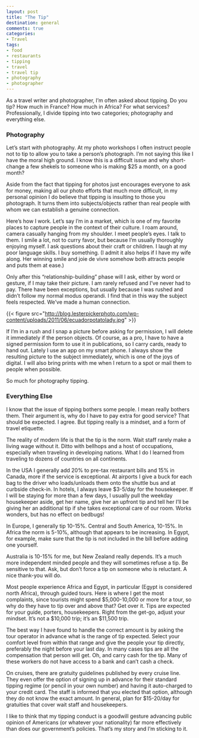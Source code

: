 ```yaml
---
layout: post
title: "The Tip"
destination: general
comments: true
categories:
- Travel
tags:
- food
- restaurants
- tipping
- travel
- travel tip
- photography
- photographer
---
```

As a travel writer and photographer, I’m often asked about tipping. Do you tip? How much in France? How much in Africa? For what services? Professionally, I divide tipping into two categories; photography and everything else.

<h3>Photography</h3>
Let’s start with photography. At my photo workshops I often instruct people not to tip to allow you to take a person’s photograph. I’m not saying this like I have the moral high ground. I know this is a difficult issue and why short-change a few shekels to someone who is making $25 a month, on a good month?

Aside from the fact that tipping for photos just encourages everyone to ask for money, making all our photo efforts that much more difficult, in my personal opinion I do believe that tipping is insulting to those you photograph. It turns them into subjects/objects rather than real people with whom we can establish a genuine connection.

Here’s how I work. Let’s say I’m in a market, which is one of my favorite places to capture people in the context of their culture. I roam around, camera casually hanging from my shoulder. I meet people’s eyes. I talk to them. I smile a lot, not to curry favor, but because I’m usually thoroughly enjoying myself. I ask questions about their craft or children. I laugh at my poor language skills. I buy something. (I admit it also helps if I have my wife along. Her winning smile and joie de vivre somehow both attracts people and puts them at ease.)

Only after this “relationship-building” phase will I ask, either by word or gesture, if I may take their picture. I am rarely refused and I’ve never had to pay. There have been exceptions, but usually because I was rushed and didn’t follow my normal modus operandi. I find that in this way the subject feels respected. We’ve made a human connection.

{{< figure src="http://blog.lesterpickerphoto.com/wp-content/uploads/2011/06/ecuadorpotatolady.jpg" >}}

If I’m in a rush and I snap a picture before asking for permission, I will delete it immediately if the person objects. Of course, as a pro, I have to have a signed permission form to use it in publications, so I carry cards, ready to hand out. Lately I use an app on my smart phone. I always show the resulting picture to the subject immediately, which is one of the joys of digital. I will also bring prints with me when I return to a spot or mail them to people when possible.

So much for photography tipping.
<h3>Everything Else</h3>
I know that the issue of tipping bothers some people. I mean really bothers them. Their argument is, why do I have to pay extra for good service? That should be expected. I agree. But tipping really is a mindset, and a form of travel etiquette.

The reality of modern life is that the tip is the norm. Wait staff rarely make a living wage without it. Ditto with bellhops and a host of occupations, especially when traveling in developing nations. What I do I learned from traveling to dozens of countries on all continents. 

In the USA I generally add 20% to pre-tax restaurant bills and 15% in Canada, more if the service is exceptional. At airports I give a buck for each bag to the driver who loads/unloads them onto the shuttle bus and at curbside check-in. In hotels, I always leave $3-5/day for the housekeeper. If I will be staying for more than a few days, I usually pull the weekday housekeeper aside, get her name, give her an upfront tip and tell her I’ll be giving her an additional tip if she takes exceptional care of our room. Works wonders, but has no effect on bedbugs!

In Europe, I generally tip 10-15%. Central and South America, 10-15%. In Africa the norm is 5-10%, although that appears to be increasing. In Egypt, for example, make sure that the tip is not included in the bill before adding one yourself.

Australia is 10-15% for me, but New Zealand really depends. It’s a much more independent minded people and they will sometimes refuse a tip. Be sensitive to that. Ask, but don’t force a tip on someone who is reluctant. A nice thank-you will do.

Most people experience Africa and Egypt, in particular (Egypt is considered north Africa), through guided tours. Here is where I get the most complaints, since tourists might spend $5,000-10,000 or more for a tour, so why do they have to tip over and above that? Get over it. Tips are expected for your guide, porters, housekeepers. Right from the get-go, adjust your mindset. It’s not a $10,000 trip; it’s an $11,500 trip.

The best way I have found to handle the correct amount is by asking the tour operator in advance what is the range of tip expected. Select your comfort level from within that range and give the people your tip directly, preferably the night before your last day. In many cases tips are all the compensation that person will get. Oh, and carry cash for the tip. Many of these workers do not have access to a bank and can’t cash a check.

On cruises, there are gratuity guidelines published by every cruise line. They even offer the option of signing up in advance for their standard tipping regime (or pencil in your own number) and having it auto-charged to your credit card. The staff is informed that you elected that option, although they do not know the exact amount. In general, plan for $15-20/day for gratuities that cover wait staff and housekeepers.

I like to think that my tipping conduct is a goodwill gesture advancing public opinion of Americans (or whatever your nationality) far more effectively than does our government’s policies. That’s my story and I’m sticking to it.

